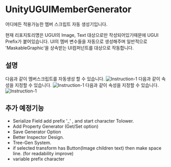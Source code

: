 # UnityUGUIMemberGenerator
 어디에든 적용가능한 멤버 스크립트 자동 생성기입니다.
 
 현재 리포지토리명은 UGUI의 Image, Text 대상으로만 작성되어있기때문에 UGUI Prefix가 붙어있습니다.
 UI의 멤버 변수들을 자동으로 생성해주며 일반적으로 'MaskableGraphic'을 상속받는 
 UI컴퍼넌트를 대상으로 작동합니다. 
 
 ## 설명
  다음과 같이 멤버스크립트를 자동생성 할 수 있습니다.
![Instruction-1](https://github.com/shlifedev/UnityUGUIMemberGenerator/blob/master/ScreenShots/inst1.gif)
  다음과 같이 속성을 지정할 수 있습니다.
![Instruction-1](https://github.com/shlifedev/UnityUGUIMemberGenerator/blob/master/ScreenShots/inst2.gif)
  다음과 같이 속성을 지정할 수 있습니다.
![Instruction-1](https://github.com/shlifedev/UnityUGUIMemberGenerator/blob/master/ScreenShots/inst3.gif)

 ## 추가 예정기능 
  - Serialize Field add prefix '_' , and start character Tolower.
  - Add Property Generator (Get/Set option)
  - Save Generator Option
  - Better Inspector Design.
  - Tree-Gen System.
  - if selected transform has Button(Image children text) then make space line. (for readability improve)
  - variable prefix character
  
